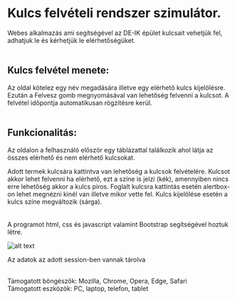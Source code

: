 # Kulcs felvételi rendszer szimulátor.

Webes alkalmazás ami segítségével az DE-IK épület kulcsait vehetjük fel, adhatjuk le és kérhetjük le elérhetőségüket.
<br><br>

## Kulcs felvétel menete:  
Az oldal kötelez egy név megadására illetve egy elérhető kulcs kijelölésre. Ezután a Felvesz gomb megnyomásával van lehetőség felvenni a kulcsot. A felvétel időpontja automatikusan rögzítésre kerül.
<br><br>
## Funkcionalitás:  
Az oldalon a felhasználó először egy táblázattal találkozik ahol látja az összes elérhető és nem elérhető kulcsokat.

Adott termek kulcsára kattintva van lehetőség a kulcsok felvételére. Kulcsot akkor lehet felvenni ha elérhető, ezt a színe is jelzi (kék), amennyiben nincs erre lehetőség akkor a kulcs piros. Foglalt kulcsra kattintás esetén alertbox-on lehet megnézni kinél van illetve mikor vette fel. Kulcs kijelölése esetén a kulcs színe megváltozik (sárga).  
<br><br>
A programot html, css és javascript valamint Bootstrap segítségével hoztuk létre. <br>

![alt text]()

Az adatok az adott session-ben vannak tárolva <br><br>

Támogatott böngészők: Mozilla, Chrome, Opera, Edge, Safari<br>
Támogatott eszközök: PC, laptop, telefon, tablet












